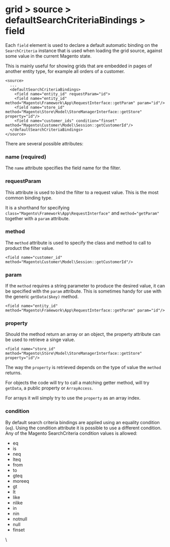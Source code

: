 # grid > source > defaultSearchCriteriaBindings > field

Each `field` element is used to declare a default automatic binding on the `SearchCriteria` instance that is used when loading the grid source, against some value in the current Magento state.


This is mainly useful for showing grids that are embedded in pages of another entity type, for example all orders of a customer.


```markup
<source>
  ...
  <defaultSearchCriteriaBindings>
    <field name="entity_id" requestParam="id">
    <field name="entity_id" method="Magento\Framework\App\RequestInterface::getParam" param="id"/>
    <field name="store_id" method="Magento\Store\Model\StoreManagerInterface::getStore" property="id"/>
    <field name="customer_ids" condition="finset" method="Magento\Customer\Model\Session::getCustomerId"/>
  </defaultSearchCriteriaBindings>
</source>
```


There are several possible attributes:


### name (required)

The `name` attribute specifies the field name for the filter.

### requestParam

This attribute is used to bind the filter to a request value. This is the most common binding type.

It is a shorthand for specifying `class="Magento\Framework\App\RequestInterface"` and `method="getParam"` together with a `param` attribute.


### method

The `method` attribute is used to specify the class and method to call to product the filter value.

```markup
<field name="customer_id" method="Magento\Customer\Model\Session::getCustomerId"/>
```

### param

If the `method` requires a string parameter to produce the desired value, it can be specified with the `param` attribute. This is sometimes handy for use with the generic `getData($key)` method.

```markup
<field name="entity_id" method="Magento\Framework\App\RequestInterface::getParam" param="id"/>
```

### property

Should the method return an array or an object, the property attribute can be used to retrieve a singe value.

```markup
<field name="store_id" method="Magento\Store\Model\StoreManagerInterface::getStore" property="id"/>
```

The way the `property` is retrieved depends on the type of value the `method` returns.

For objects the code will try to call a matching getter method, will try `getData`, a public property or `ArrayAccess`.

For arrays it will simply try to use the `property` as an array index.

### condition

By default search criteria bindings are applied using an equality condition (`eq`). Using the condition attribute it is possible to use a different condition. Any of the Magento SearchCriteria condition values is allowed:

* eq
* is
* neq
* lteq
* from
* to
* gteq
* moreeq
* gt
* lt
* like
* nlike
* in
* nin
* notnull
* null
* finset


\

